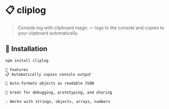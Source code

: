 # 📋 cliplog

> Console.log with clipboard magic — logs to the console and copies to your clipboard automatically.

## 🚀 Installation

```bash
npm install cliplog

🔧 Features
📋 Automatically copies console output

🧼 Auto-formats objects as readable JSON

🐛 Great for debugging, prototyping, and sharing

💡 Works with strings, objects, arrays, numbers
